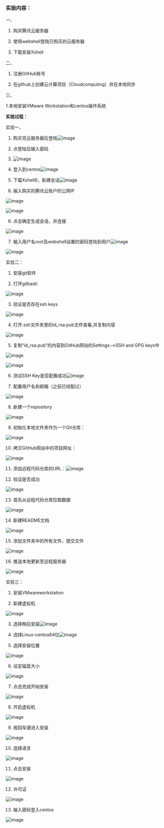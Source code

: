 ### **实验内容：**

一、

1. 购买腾讯云服务器

2. 使用webshell登陆已购买的云服务器

3. 下载安装Xshell

二、

1. 注册GitHub账号

2. 在github上创建云计算项目（Cloudcomputing）并在本地同步

三、

1.本地安装VMware Workstation和centos操作系统

 

**实验过程：**

实验一、

1. 购买完云服务器后登陆![image](https://github.com/anmyles/cloudcomp/blob/master/1.png)

2. 点登陆后输入密码
3. ![image](https://github.com/anmyles/cloudcomp/blob/master/2.png)

3. 登入到centos![image](https://github.com/anmyles/cloudcomp/blob/master/3.png)

4. 下载Xshell6，新建会话![image](https://github.com/anmyles/cloudcomp/blob/master/4.png)

5. 输入购买的腾讯云账户的公网IP

![image](https://github.com/anmyles/cloudcomp/blob/master/5.png)

 

![image](https://github.com/anmyles/cloudcomp/blob/master/6.png)

6. 点击确定生成会话，并连接

![image](https://github.com/anmyles/cloudcomp/blob/master/7.png)

7. 输入用户名root及webshell设置的密码登陆到用户![image](https://github.com/anmyles/cloudcomp/blob/master/8.png)

![image](https://github.com/anmyles/cloudcomp/blob/master/9.png)

实验二：

1. 安装git软件

2. 打开gitbash

![image](https://github.com/anmyles/cloudcomp/blob/master/10.png)

3. 验证是否存在ssh keys

![image](https://github.com/anmyles/cloudcomp/blob/master/11.png)

4. 打开.ssh文件夹里的id_rsa.pub文件查看,并复制内容

![image](https://github.com/anmyles/cloudcomp/blob/master/12.png)

5. 复制“id_rsa.pub”的内容到GitHub网站的Settings–>SSH and GPG keys中

![image](https://github.com/anmyles/cloudcomp/blob/master/13.png)

![image](https://github.com/anmyles/cloudcomp/blob/master/14.png)

6. 测试SSH Key是否配置成功![image](https://github.com/anmyles/cloudcomp/blob/master/15.png)

7. 配置用户名和邮箱（之前已经配过）

![image](https://github.com/anmyles/cloudcomp/blob/master/16.png)

8. 新建一个repository

![image](https://github.com/anmyles/cloudcomp/blob/master/17.png) 

9. 初始化本地文件夹作为一个Git仓库：

![image](https://github.com/anmyles/cloudcomp/blob/master/18.png)  

10. 拷贝GitHub网站中的项目网址：

![image](https://github.com/anmyles/cloudcomp/blob/master/19.png) 

11. 添加远程代码仓库的URL：![image](https://github.com/anmyles/cloudcomp/blob/master/20.png) 

12. 验证是否成功

![image](https://github.com/anmyles/cloudcomp/blob/master/21.png) 

13. 首先从远程代码仓库拉取数据

![image](https://github.com/anmyles/cloudcomp/blob/master/22.png)  

14. 新建README文档

![image](https://github.com/anmyles/cloudcomp/blob/master/23.png)  

15. 添加文件夹中的所有文件，提交文件

![image](https://github.com/anmyles/cloudcomp/blob/master/24.png)  

16. 推送本地更新至远程服务器

![image](https://github.com/anmyles/cloudcomp/blob/master/25.png) 

实验三：

1. 安装VMwareworkstation

2. 新建虚拟机

![image](https://github.com/anmyles/cloudcomp/blob/master/26.png) 

3. 选择稍后安装![image](https://github.com/anmyles/cloudcomp/blob/master/27.png) 

4. 选择Linux-centos64位![image](https://github.com/anmyles/cloudcomp/blob/master/28.png) 

5. 选择安装位置

![image](https://github.com/anmyles/cloudcomp/blob/master/29.png)  

6. 设定磁盘大小

![image](https://github.com/anmyles/cloudcomp/blob/master/30.png) 

7. 点击完成开始安装

 ![image](https://github.com/anmyles/cloudcomp/blob/master/31.png) 

8. 开启虚拟机

![image](https://github.com/anmyles/cloudcomp/blob/master/32.png)  

9. 按回车键进入安装

![image](https://github.com/anmyles/cloudcomp/blob/master/33.png)  

10. 选择语言

![image](https://github.com/anmyles/cloudcomp/blob/master/34.png) 

11. 点击安装

![image](https://github.com/anmyles/cloudcomp/blob/master/35.png) 

12. 许可证

![image](https://github.com/anmyles/cloudcomp/blob/master/36.png) 

13. 输入密码登入centos

![image](https://github.com/anmyles/cloudcomp/blob/master/37.png)  

 

 